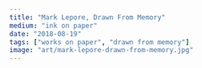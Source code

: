 ```yaml
---
title: "Mark Lepore, Drawn From Memory"
medium: "ink on paper"
date: "2018-08-19"
tags: ["works on paper", "drawn from memory"]
image: "art/mark-lepore-drawn-from-memory.jpg"
---
```

